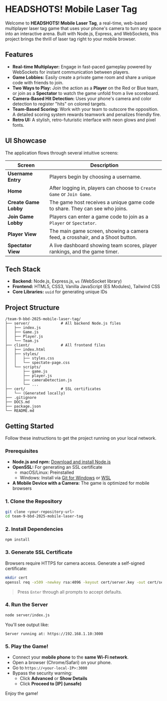 # HEADSHOTS! Mobile Laser Tag

Welcome to **HEADSHOTS! Mobile Laser Tag**, a real-time, web-based multiplayer laser tag game that uses your phone's camera to turn any space into an interactive arena. Built with Node.js, Express, and WebSockets, this project brings the thrill of laser tag right to your mobile browser.

## Features

- **Real-time Multiplayer:** Engage in fast-paced gameplay powered by WebSockets for instant communication between players.
- **Game Lobbies:** Easily create a private game room and share a unique code with friends to join.
- **Two Ways to Play:** Join the action as a **Player** on the Red or Blue team, or join as a **Spectator** to watch the game unfold from a live scoreboard.
- **Camera-Based Hit Detection:** Uses your phone's camera and color detection to register "hits" on colored targets.
- **Team-Based Scoring:** Work with your team to outscore the opposition. A detailed scoring system rewards teamwork and penalizes friendly fire.
- **Retro UI:** A stylish, retro-futuristic interface with neon glows and pixel fonts.

## UI Showcase

The application flows through several intuitive screens:

| Screen                | Description                                                                 |
| ---------------------|-----------------------------------------------------------------------------|
| **Username Entry**    | Players begin by choosing a username.                                       |
| **Home**              | After logging in, players can choose to `Create Game` or `Join Game`.       |
| **Create Game Lobby** | The game host receives a unique game code to share. They can see who joins. |
| **Join Game Lobby**   | Players can enter a game code to join as a `Player` or `Spectator`.         |
| **Player View**       | The main game screen, showing a camera feed, a crosshair, and a Shoot button. |
| **Spectator View**    | A live dashboard showing team scores, player rankings, and the game timer.  |

## Tech Stack

- **Backend:** Node.js, Express.js, `ws` (WebSocket library)
- **Frontend:** HTML5, CSS3, Vanilla JavaScript (ES Modules), Tailwind CSS
- **Core Libraries:** `uuid` for generating unique IDs

## Project Structure

```
/team-9-bbd-2025-mobile-laser-tag/
├── server/              # All backend Node.js files
│   ├── index.js
│   ├── Game.js
│   ├── Player.js
│   └── Team.js
├── client/              # All frontend files
│   ├── index.html
│   ├── styles/
│   │   ├── styles.css
│   │   └── spectate-page.css
│   └── scripts/
│       ├── game.js
│       ├── player.js
│       ├── cameraDetection.js
│       └── ...
├── cert/                # SSL certificates
│   └── (Generated locally)
├── .gitignore
├── DOCS.md
├── package.json
└── README.md
```

## Getting Started

Follow these instructions to get the project running on your local network.

### Prerequisites

- **Node.js and npm:** [Download and install Node.js](https://nodejs.org/en/)
- **OpenSSL:** For generating an SSL certificate  
  - macOS/Linux: Preinstalled  
  - Windows: Install via [Git for Windows](https://git-scm.com/download/win) or [WSL](https://learn.microsoft.com/en-us/windows/wsl/install)
- **A Mobile Device with a Camera:** The game is optimized for mobile browsers

### 1. Clone the Repository

```bash
git clone <your-repository-url>
cd team-9-bbd-2025-mobile-laser-tag
```

### 2. Install Dependencies

```bash
npm install
```

### 3. Generate SSL Certificate

Browsers require HTTPS for camera access. Generate a self-signed certificate:

```bash
mkdir cert
openssl req -x509 -newkey rsa:4096 -keyout cert/server.key -out cert/server.cert -days 365 -nodes
```

> Press `Enter` through all prompts to accept defaults.

### 4. Run the Server

```bash
node server/index.js
```

You'll see output like:

```
Server running at: https://192.168.1.10:3000
```

### 5. Play the Game!

- Connect your **mobile phone** to the **same Wi-Fi network**.
- Open a browser (Chrome/Safari) on your phone.
- Go to `https://<your-local-IP>:3000`
- Bypass the security warning:
  - Click **Advanced** or **Show Details**
  - Click **Proceed to [IP] (unsafe)**

Enjoy the game!
